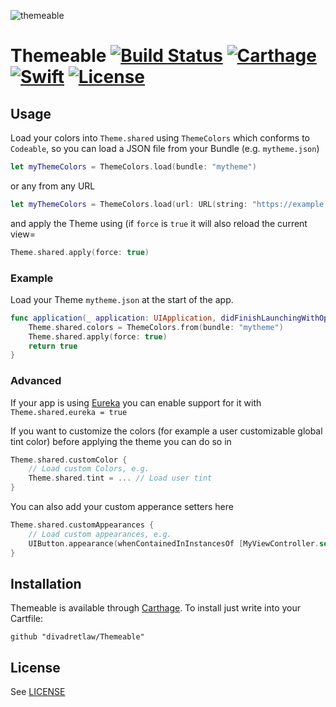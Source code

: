 ![themeable](https://user-images.githubusercontent.com/6899256/35829392-0931e870-0ac3-11e8-8582-7a39a91fd4d2.png)

# Themeable [![Build Status](https://img.shields.io/travis/divadretlaw/Themeable.svg?style=flat-square)](https://travis-ci.org/divadretlaw/Themeable) [![Carthage](https://img.shields.io/badge/Carthage-compatible-4BC51D.svg?style=flat-square)](https://github.com/Carthage/Carthage) [![Swift](https://img.shields.io/badge/swift-4.0-orange.svg?style=flat-square)](https://swift.org) [![License](https://img.shields.io/github/license/divadretlaw/Themeable.svg?style=flat-square)](LICENSE)

## Usage

Load your colors into `Theme.shared` using `ThemeColors` which conforms to `Codeable`, so you can load a JSON file from your Bundle (e.g. `mytheme.json`)

```swift
let myThemeColors = ThemeColors.load(bundle: "mytheme")
```

or any from any URL

```swift
let myThemeColors = ThemeColors.load(url: URL(string: "https://example.com/mytheme.json")!)
```

and apply the Theme using (if `force` is `true` it will also reload the current view=

```swift
Theme.shared.apply(force: true)
```

### Example

Load your Theme `mytheme.json` at the start of the app.

```swift
func application(_ application: UIApplication, didFinishLaunchingWithOptions launchOptions: [UIApplicationLaunchOptionsKey: Any]?) -> Bool {
    Theme.shared.colors = ThemeColors.from(bundle: "mytheme")
    Theme.shared.apply(force: true)
    return true
}
```

### Advanced

If your app is using [Eureka](https://github.com/xmartlabs/Eureka) you can enable support for it with `Theme.shared.eureka = true`

If you want to customize the colors (for example a user customizable global tint color) before applying the theme you can do so in 

```swift
Theme.shared.customColor {
	// Load custom Colors, e.g.
	Theme.shared.tint = ... // Load user tint 
}
```

You can also add your custom apperance setters here

```swift
Theme.shared.customAppearances {
	// Load custom appearances, e.g.
	UIButton.appearance(whenContainedInInstancesOf [MyViewController.self]).backgroundColor = .green
}
```

## Installation

Themeable is available through [Carthage](https://github.com/Carthage/Carthage). To install just write into your Cartfile:
 
```
github "divadretlaw/Themeable"
```

## License

See [LICENSE](LICENSE)
